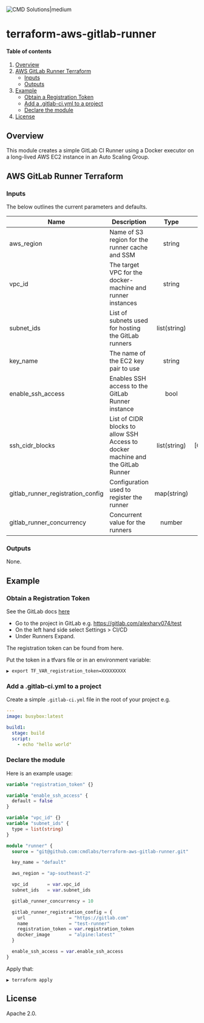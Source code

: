 <!-- vim: set ft=markdown: -->
![CMD Solutions|medium](https://s3-ap-southeast-2.amazonaws.com/cmd-website-images/CMDlogo.jpg)

# terraform-aws-gitlab-runner

#### Table of contents

1. [Overview](#overview)
2. [AWS GitLab Runner Terraform](#aws-gitlab-runner-terraform)
    * [Inputs](#inputs)
    * [Outputs](#outputs)
3. [Example](#example)
    * [Obtain a Registration Token](#obtain-a-registration-token)
    * [Add a .gitlab-ci.yml to a project](#add-a-gitlab-ciyml-to-a-project)
    * [Declare the module](#declare-the-module)
4. [License](#license)

## Overview

This module creates a simple GitLab CI Runner using a Docker executor on a long-lived AWS EC2 instance in an Auto Scaling Group.

## AWS GitLab Runner Terraform

### Inputs

The below outlines the current parameters and defaults.

| Name | Description | Type | Default | Required |
|------|-------------|:----:|:-------:|:--------:|
|aws_region|Name of S3 region for the runner cache and SSM|string|""|Yes|
|vpc_id|The target VPC for the docker-machine and runner instances|string|""|Yes|
|subnet_ids|List of subnets used for hosting the GitLab runners|list(string)|""|Yes|
|key_name|The name of the EC2 key pair to use|string|default|No|
|enable_ssh_access|Enables SSH access to the GitLab Runner instance|bool|false|No|
|ssh_cidr_blocks|List of CIDR blocks to allow SSH Access to docker machine and the GitLab Runner|list(string)|[0.0.0.0/0]|No|
|gitlab_runner_registration_config|Configuration used to register the runner|map(string)|(map)|No|
|gitlab_runner_concurrency|Concurrent value for the runners|number|5|No|

### Outputs

None.

## Example

### Obtain a Registration Token

See the GitLab docs [here](https://docs.gitlab.com/ee/ci/runners/#registering-a-specific-runner-with-a-project-registration-token)

- Go to the project in GitLab e.g. https://gitlab.com/alexharv074/test
- On the left hand side select Settings > CI/CD
- Under Runners Expand.

The registration token can be found from here.

Put the token in a tfvars file or in an environment variable:

```text
▶ export TF_VAR_registration_token=XXXXXXXXX
```

### Add a .gitlab-ci.yml to a project

Create a simple `.gitlab-ci.yml` file in the root of your project e.g.

```yaml
---
image: busybox:latest

build1:
  stage: build
  script:
    - echo "hello world"
```

### Declare the module

Here is an example usage:

```tf
variable "registration_token" {}

variable "enable_ssh_access" {
  default = false
}

variable "vpc_id" {}
variable "subnet_ids" {
  type = list(string)
}

module "runner" {
  source = "git@github.com:cmdlabs/terraform-aws-gitlab-runner.git"

  key_name = "default"

  aws_region = "ap-southeast-2"

  vpc_id       = var.vpc_id
  subnet_ids   = var.subnet_ids

  gitlab_runner_concurrency = 10

  gitlab_runner_registration_config = {
    url                = "https://gitlab.com"
    name               = "test-runner"
    registration_token = var.registration_token
    docker_image       = "alpine:latest"
  }

  enable_ssh_access = var.enable_ssh_access
}
```

Apply that:

```text
▶ terraform apply
```

## License

Apache 2.0.
